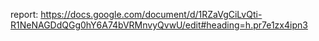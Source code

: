 report: https://docs.google.com/document/d/1RZaVgCiLvQti-R1NeNAGDdQGg0hY6A74bVRMnvyQvwU/edit#heading=h.pr7e1zx4ipn3
